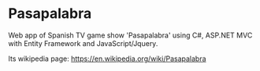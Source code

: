 # Pasapalabra
Web app of Spanish TV game show 'Pasapalabra' using C#, ASP.NET MVC with Entity Framework and JavaScript/Jquery.

Its wikipedia page: https://en.wikipedia.org/wiki/Pasapalabra
